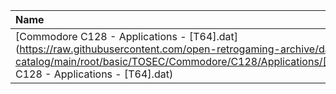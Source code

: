 |Name|Size|
|:---|---:|
|[Commodore C128 - Applications - [T64].dat](https://raw.githubusercontent.com/open-retrogaming-archive/dat-catalog/main/root/basic/TOSEC/Commodore/C128/Applications/[T64]/Commodore C128 - Applications - [T64].dat)|906|
